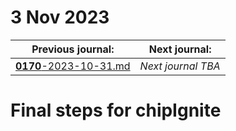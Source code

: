 # 3 Nov 2023

| Previous journal: | Next journal: |
|-|-|
| [**0170**-2023-10-31.md](./0170-2023-10-31.md) | *Next journal TBA* |

# Final steps for chipIgnite
